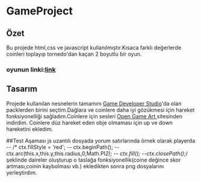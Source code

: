 # GameProject
 ## Özet
 
Bu projede html,css ve javascript kullanılmıştır.Kısaca farklı değerlerde coinleri toplayıp tornedo'dan kaçan 2 boyutlu bir oyun.
### oyunun linki:[link](http://airplanecoingame.eu5.org)

## Tasarım
Projede kullanılan nesnelerin tamamını [Game Developer Studio](https://www.gamedeveloperstudio.com/index.php?orderby=priceup&resultsperpage=25 "Game Developer Studio")'da olan packlerden birini seçtim.Dağlara ve coinlere daha iyi gözükmesi için hareket fonksiyonelliği sağladım.Coinlere için sesleri [Open Game Art ](https://opengameart.org/art-search-advanced?keys=coin&title=&field_art_tags_tid_op=or&field_art_tags_tid=&name=&field_art_type_tid%5B%5D=13&sort_by=count&sort_order=DESC&items_per_page=24&Collection=) sitesinden indirdim. Coinlere düz hareket eden obje olmaması için up ve down hareketini ekledim.

##Test Aşaması
js uzantılı dosyada yorum satırlarında örnek olarak playerda
    --  /* ctx.fillStyle = 'red';
    --   ctx.beginPath();
    --  ctx.arc(this.x,this.y,this.radius,0,Math.PI*2);
    -- ctx.fill();
    --ctx.closePath();*/ 
        şeklinde daireler oluşturup o taslağa fonksiyonellik(coine değince skor artması,coinin kaybolması vb.) ekledikten sonra png dosyalarını yerleştirdim.

